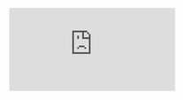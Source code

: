 <figure><embed src="https://wakatime.com/share/@Jesucord/c40ce31e-05d1-4144-a712-3ee32e9c6c9f.svg"></embed></figure>
